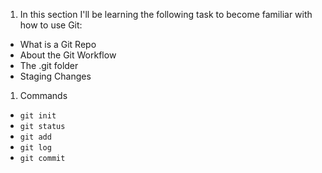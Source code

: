1. In this section I'll be learning the following task to become familiar with how to use Git:
- What is a Git Repo
- About the Git Workflow
- The .git folder
- Staging Changes

1. Commands
- `git init`
- `git status`
- `git add`
- `git log`
- `git commit`